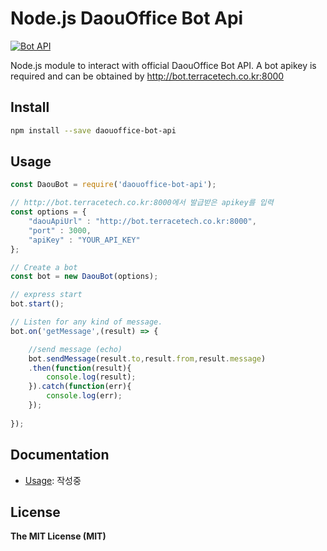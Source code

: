 

# Node.js DaouOffice Bot Api
[![Bot API](https://img.shields.io/badge/Bot%20API-v.0.0.4-00aced.svg)](http://bot.terracetech.co.kr)

Node.js module to interact with official DaouOffice Bot API. 
A bot apikey is required and can be obtained by http://bot.terracetech.co.kr:8000

## Install

```bash
npm install --save daouoffice-bot-api
```

## Usage

```js
const DaouBot = require('daouoffice-bot-api');

// http://bot.terracetech.co.kr:8000에서 발급받은 apikey를 입력
const options = {
	"daouApiUrl" : "http://bot.terracetech.co.kr:8000",
	"port" : 3000,
	"apiKey" : "YOUR_API_KEY"
};

// Create a bot
const bot = new DaouBot(options);

// express start
bot.start();

// Listen for any kind of message.
bot.on('getMessage',(result) => {

	//send message (echo)
	bot.sendMessage(result.to,result.from,result.message)
	.then(function(result){
		console.log(result);
	}).catch(function(err){
		console.log(err);
	});
	
});
```

## Documentation

* [Usage](http://bot.terracetech.co.kr): 작성중

## License

**The MIT License (MIT)**
